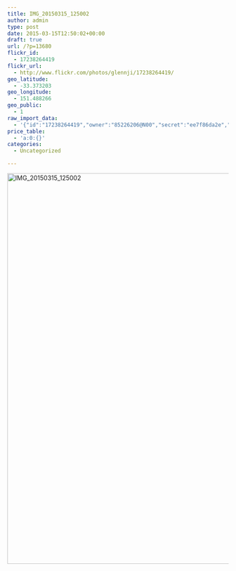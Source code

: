 ```yaml
---
title: IMG_20150315_125002
author: admin
type: post
date: 2015-03-15T12:50:02+00:00
draft: true
url: /?p=13680
flickr_id:
  - 17238264419
flickr_url:
  - http://www.flickr.com/photos/glennji/17238264419/
geo_latitude:
  - -33.373203
geo_longitude:
  - 151.488266
geo_public:
  - 1
raw_import_data:
  - '{"id":"17238264419","owner":"85226206@N00","secret":"ee7f86da2e","server":"7695","farm":8,"title":"IMG_20150315_125002","ispublic":0,"isfriend":0,"isfamily":0,"description":{"_content":""},"dateupload":"1431090655","lastupdate":"1431090665","datetaken":"2015-03-15 12:50:02","datetakengranularity":"0","datetakenunknown":"0","ownername":"glennji","tags":"","machine_tags":"","originalsecret":"c17c934f89","originalformat":"jpg","latitude":"-33.373203","longitude":"151.488266","accuracy":"16","context":0,"place_id":"kqf7_PVTWryAwgzc2w","woeid":"28645358","geo_is_family":0,"geo_is_friend":0,"geo_is_contact":0,"geo_is_public":0,"media":"photo","media_status":"ready","url_o":"https://farm8.staticflickr.com/7695/17238264419_c17c934f89_o.jpg","height_o":"4208","width_o":"3120"}'
price_table:
  - 'a:0:{}'
categories:
  - Uncategorized

---
```

<p class="flickr-image">
  <a href="http://www.flickr.com/photos/glennji/17238264419/" class="flickr-link"><img src="/wp-content/uploads/2015/03/17238264419_c17c934f89_o-759x1024.jpg" width="660" height="890" alt="IMG_20150315_125002" class="keyring-img" /></a>
</p>
